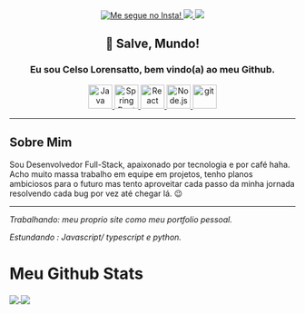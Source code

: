 

<div align="center">

<div>
    <a href="https://www.instagram.com/c.lorensatto99/">
        <img alt="Me segue no Insta!" src="https://img.icons8.com/fluency/48/000000/instagram-new.png"/>
    </a>
    <a href="https://www.linkedin.com/in/celso-lorensatto/">
        <img src="https://img.icons8.com/color/48/000000/linkedin.png"/>
    </a>
    <a href="https://twitter.com/Lorensatto99">
        <img src="https://img.icons8.com/fluency/48/000000/twitter.png"/>
    </a>
</div>

## 🤙 Salve, Mundo!
### Eu sou Celso Lorensatto, bem vindo(a) ao meu Github.
<div>

<a href="https://www.java.com" >
    <img  alt="Java" height ="42px" src="https://raw.githubusercontent.com/rahul-jha98/github_readme_icons/main/language_and_tools/square/java/java.svg">
</a>
<a href="https://start.spring.io/">
    <img  alt="Spring Boot" src="https://cdn.freebiesupply.com/logos/large/2x/spring-3-logo-svg-vector.svg" width="42px">
</a>

<a href="https://reactjs.org/" >
    <img  alt="React" height ="42px" src="https://raw.githubusercontent.com/rahul-jha98/github_readme_icons/main/language_and_tools/square/react/react.svg">
</a>
<a href="https://nodejs.org" >
    <img  alt="Node.js" height ="42px" src="https://raw.githubusercontent.com/rahul-jha98/github_readme_icons/main/language_and_tools/square/node/node.svg">
</a>
<a href="https://git-scm.com/" > 
    <img src="https://raw.githubusercontent.com/rahul-jha98/github_readme_icons/main/language_and_tools/square/git-scm/git-scm.svg"  alt="git" height='42px'/>
</a>


</div>

</div>

___
## Sobre Mim 
Sou Desenvolvedor Full-Stack, apaixonado por tecnologia e por café haha. Acho muito massa trabalho em equipe em projetos, tenho planos ambiciosos para o futuro mas tento aproveitar cada passo da minha jornada resolvendo cada bug por vez até chegar lá. 😉

___

<i>
   Trabalhando: meu proprio site como meu portfolio pessoal.

   Estundando : Javascript/ typescript e python.
</i>

# Meu Github Stats

<a href="https://github.com/lorensatto99/github-readme-stats">
    <img align="center" src="https://github-readme-stats.vercel.app/api?username=lorensatto99&theme=merko&locale=pt-br&hide_title=true&show_icons=true&hide_border=true" />
</a>
<a href="https://github.com/lorensatto99/github-readme-stats">
    <img align="center" src="https://github-readme-stats.vercel.app/api/top-langs/?username=lorensatto99&locale=pt-br&theme=merko&hide_border=true&layout=compact" />
</a>

